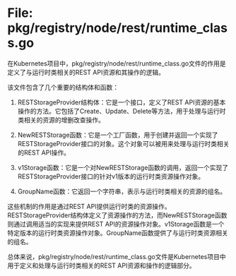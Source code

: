 # File: pkg/registry/node/rest/runtime_class.go

在Kubernetes项目中，pkg/registry/node/rest/runtime_class.go文件的作用是定义了与运行时类相关的REST API资源和其操作的逻辑。

该文件包含了几个重要的结构体和函数：

1. RESTStorageProvider结构体：它是一个接口，定义了REST API资源的基本操作的方法。它包括了Create、Update、Delete等方法，用于处理与运行时类相关的资源的增删改查操作。

2. NewRESTStorage函数：它是一个工厂函数，用于创建并返回一个实现了RESTStorageProvider接口的对象。这个对象可以被用来处理与运行时类相关的REST API操作。

3. v1Storage函数：它是一个对NewRESTStorage函数的调用，返回一个实现了RESTStorageProvider接口的针对v1版本的运行时类资源操作对象。

4. GroupName函数：它返回一个字符串，表示与运行时类相关的资源的组名。

这些机制的作用是通过REST API提供运行时类的资源操作。RESTStorageProvider结构体定义了资源操作的方法，而NewRESTStorage函数则通过调用适当的实现来提供REST API的资源操作对象。v1Storage函数是一个特定版本的运行时类资源操作对象。GroupName函数提供了与运行时类资源相关的组名。

总体来说，pkg/registry/node/rest/runtime_class.go文件是Kubernetes项目中用于定义和处理与运行时类相关的REST API资源和操作的逻辑部分。

